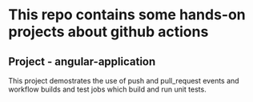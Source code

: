 # This repo contains some hands-on projects about github actions

## Project - angular-application
This project demostrates the use of push and pull_request events and workflow builds and test jobs which build and run unit tests.
